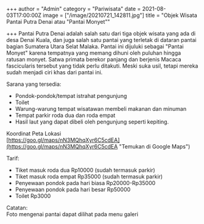 +++
author = "Admin"
category = "Pariwisata"
date = 2021-08-03T17:00:00Z
image = ["/image/20210721_142811.jpg"]
title = "Objek Wisata Pantai Putra Denai atau \"Pantai Monyet\""

+++
Pantai Putra Denai adalah salah satu dari tiga objek wisata yang ada di desa Denai Kuala, dan juga salah satu pantai yang terletak di dataran pantai bagian Sumatera Utara Selat Malaka. Pantai ini dijuluki sebagai "Pantai Monyet" karena tempatnya yang memang dihuni oleh puluhan hingga ratusan monyet. Satwa primata berekor panjang dan berjenis Macaca fascicularis tersebut yang tidak perlu ditakuti. Meski suka usil, tetapi mereka sudah menjadi ciri khas dari pantai ini.

Sarana yang tersedia:

* Pondok-pondok/tempat istrahat pengunjung
* Toilet
* Warung-warung tempat wisatawan membeli makanan dan minuman
* Tempat parkir roda dua dan roda empat
* Hasil laut yang dapat dibeli oleh pengunjung seperti kepiting.

Koordinat Peta Lokasi  
[https://goo.gl/maps/nN3MQhqXyr6C5cdEA](https://goo.gl/maps/nN3MQhqXyr6C5cdEA "Temukan di Google Maps")

Tarif:

* Tiket masuk roda dua Rp10000 (sudah termasuk parkir)
* Tiket masuk roda empat Rp35000 (sudah termasuk parkir)
* Penyewaan pondok pada hari biasa Rp20000-Rp35000
* Penyewaan pondok pada hari besar Rp50000
* Toilet Rp3000

Catatan:  
Foto mengenai pantai dapat dilihat pada menu galeri